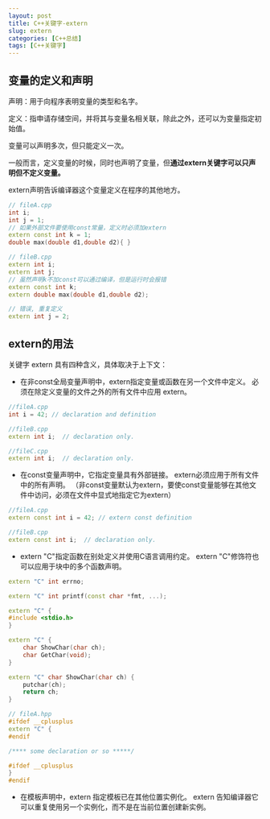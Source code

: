 ```yaml
---
layout: post
title: C++关键字-extern
slug: extern
categories: [C++总结]
tags: [C++关键字]
---
```


## 变量的定义和声明
声明：用于向程序表明变量的类型和名字。

定义：指申请存储空间，并将其与变量名相关联，除此之外，还可以为变量指定初始值。

变量可以声明多次，但只能定义一次。

一般而言，定义变量的时候，同时也声明了变量，但**通过extern关键字可以只声明但不定义变量。**

extern声明告诉编译器这个变量定义在程序的其他地方。

```cpp
// fileA.cpp
int i;
int j = 1;
// 如果外部文件要使用const常量，定义时必须加extern
extern const int k = 1;
double max(double d1,double d2){ }

// fileB.cpp
extern int i;
extern int j;
// 虽然声明k不加const可以通过编译，但是运行时会报错
extern const int k;
extern double max(double d1,double d2);

// 错误, 重复定义
extern int j = 2;
```

## extern的用法
关键字 extern 具有四种含义，具体取决于上下文：

+ 在非const全局变量声明中，extern指定变量或函数在另一个文件中定义。 必须在除定义变量的文件之外的所有文件中应用 extern。

```cpp
//fileA.cpp
int i = 42; // declaration and definition

//fileB.cpp
extern int i;  // declaration only.

//fileC.cpp
extern int i;  // declaration only.
```

+ 在const变量声明中，它指定变量具有外部链接。 extern必须应用于所有文件中的所有声明。 （非const变量默认为extern，要使const变量能够在其他文件中访问，必须在文件中显式地指定它为extern）

```cpp
//fileA.cpp
extern const int i = 42; // extern const definition

//fileB.cpp
extern const int i;  // declaration only.
```
+ extern "C"指定函数在别处定义并使用C语言调用约定。 extern "C"修饰符也可以应用于块中的多个函数声明。

```cpp
extern "C" int errno;

extern "C" int printf(const char *fmt, ...);

extern "C" {
#include <stdio.h>
}

extern "C" {
    char ShowChar(char ch);
    char GetChar(void);
}

extern "C" char ShowChar(char ch) {
    putchar(ch);
    return ch;
}
```

```cpp
// fileA.hpp
#ifdef __cplusplus
extern "C" {
#endif

/**** some declaration or so *****/

#ifdef __cplusplus
}
#endif
```

+ 在模板声明中，extern 指定模板已在其他位置实例化。 extern 告知编译器它可以重复使用另一个实例化，而不是在当前位置创建新实例。